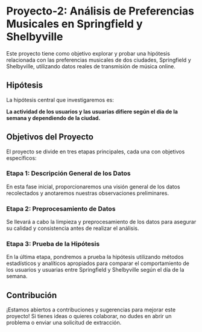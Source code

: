 # Proyecto-2: Análisis de Preferencias Musicales en Springfield y Shelbyville

Este proyecto tiene como objetivo explorar y probar una hipótesis relacionada con las preferencias musicales de dos ciudades, Springfield y Shelbyville, utilizando datos reales de transmisión de música online.

## Hipótesis

La hipótesis central que investigaremos es:

**La actividad de los usuarios y las usuarias difiere según el día de la semana y dependiendo de la ciudad.**

## Objetivos del Proyecto

El proyecto se divide en tres etapas principales, cada una con objetivos específicos:

### Etapa 1: Descripción General de los Datos

En esta fase inicial, proporcionaremos una visión general de los datos recolectados y anotaremos nuestras observaciones preliminares.

### Etapa 2: Preprocesamiento de Datos

Se llevará a cabo la limpieza y preprocesamiento de los datos para asegurar su calidad y consistencia antes de realizar el análisis.

### Etapa 3: Prueba de la Hipótesis

En la última etapa, pondremos a prueba la hipótesis utilizando métodos estadísticos y analíticos apropiados para comparar el comportamiento de los usuarios y usuarias entre Springfield y Shelbyville según el día de la semana.

## Contribución

¡Estamos abiertos a contribuciones y sugerencias para mejorar este proyecto! Si tienes ideas o quieres colaborar, no dudes en abrir un problema o enviar una solicitud de extracción.

